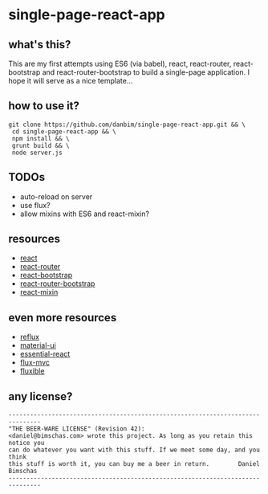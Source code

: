 # single-page-react-app

## what's this?
This are my first attempts using ES6 (via babel), react, react-router, react-bootstrap and
react-router-bootstrap to build a single-page application. I hope it will serve as a nice template...

## how to use it?
```
git clone https://github.com/danbim/single-page-react-app.git && \
 cd single-page-react-app && \
 npm install && \
 grunt build && \
 node server.js
```

## TODOs

 * auto-reload on server
 * use flux?
 * allow mixins with ES6 and react-mixin?

## resources

 * [react](http://facebook.github.io/react/)
 * [react-router](http://rackt.github.io/react-router/)
 * [react-bootstrap](http://react-bootstrap.github.io/)
 * [react-router-bootstrap](https://github.com/react-bootstrap/react-router-bootstrap)
 * [react-mixin](https://github.com/brigand/react-mixin)

## even more resources

 * [reflux](https://github.com/reflux/refluxjs#comparing-refluxjs-with-facebook-flux)
 * [material-ui](http://material-ui.com/)
 * [essential-react](https://github.com/pheuter/essential-react)
 * [flux-mvc](https://github.com/facebook/flux/tree/master/examples/flux-todomvc)
 * [fluxible](https://github.com/yahoo/fluxible)

## any license?
```
-------------------------------------------------------------------------------
"THE BEER-WARE LICENSE" (Revision 42):
<daniel@bimschas.com> wrote this project. As long as you retain this notice you
can do whatever you want with this stuff. If we meet some day, and you think
this stuff is worth it, you can buy me a beer in return.        Daniel Bimschas
-------------------------------------------------------------------------------
```
